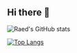 ## Hi there 👋




![Raed's GitHub stats](https://github-readme-stats.vercel.app/api?username=raedfayad&show_icons=true&hide_rank=true)

[![Top Langs](https://github-readme-stats.vercel.app/api/top-langs/?username=raedfayad&hide=css)](https://github.com/anuraghazra/github-readme-stats)

<!--
**raedfayad/raedfayad** is a ✨ _special_ ✨ repository because its `README.md` (this file) appears on your GitHub profile.

Here are some ideas to get you started:

- 🔭 I’m currently working on ...
- 🌱 I’m currently learning ...
- 👯 I’m looking to collaborate on ...
- 🤔 I’m looking for help with ...
- 💬 Ask me about ...
- 📫 How to reach me: ...
- 😄 Pronouns: ...
- ⚡ Fun fact: ...
-->
